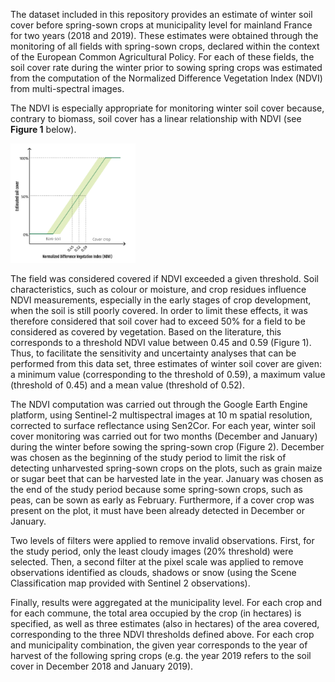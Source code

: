 The dataset included in this repository provides an estimate of winter soil cover before spring-sown crops at municipality level for mainland France for two years (2018 and 2019). These estimates were obtained through the monitoring of all fields with spring-sown crops, declared within the context of the European Common Agricultural Policy. For each of these fields, the soil cover rate during the winter prior to sowing spring crops was estimated from the computation of the Normalized Difference Vegetation Index (NDVI) from multi-spectral images.

The NDVI is especially appropriate for monitoring winter soil cover because, contrary to biomass, soil cover has a linear relationship with NDVI (see **Figure 1** below). 

<img src="https://github.com/BjnNowak/WinterSoilCover/blob/main/figures/Figure1.png" alt="Figure 1" width="200"/>


The field was considered covered if NDVI exceeded a given threshold. Soil characteristics, such as colour or moisture, and crop residues influence NDVI measurements, especially in the early stages of crop development, when the soil is still poorly covered. In order to limit these effects, it was therefore considered that soil cover had to exceed 50% for a field to be considered as covered by vegetation. Based on the literature, this corresponds to a threshold NDVI value between 0.45 and 0.59 (Figure 1). Thus, to facilitate the sensitivity and uncertainty analyses that can be performed from this data set, three estimates of winter soil cover are given: a minimum value (corresponding to the threshold of 0.59), a maximum value (threshold of 0.45) and a mean value (threshold of 0.52).

The NDVI computation was carried out through the Google Earth Engine platform, using Sentinel-2 multispectral images at 10 m spatial resolution, corrected to surface reflectance using Sen2Cor. For each year, winter soil cover monitoring was carried out for two months (December and January) during the winter before sowing the spring-sown crop (Figure 2). December was chosen as the beginning of the study period to limit the risk of detecting unharvested spring-sown crops on the plots, such as grain maize or sugar beet that can be harvested late in the year. January was chosen as the end of the study period because some spring-sown crops, such as peas, can be sown as early as February. Furthermore, if a cover crop was present on the plot, it must have been already detected in December or January.

Two levels of filters were applied to remove invalid observations. First, for the study period, only the least cloudy images (20% threshold) were selected. Then, a second filter at the pixel scale was applied to remove observations identified as clouds, shadows or snow (using the Scene Classification map provided with Sentinel 2 observations).

Finally, results were aggregated at the municipality level. For each crop and for each commune, the total area occupied by the crop (in hectares) is specified, as well as three estimates (also in hectares) of the area covered, corresponding to the three NDVI thresholds defined above. For each crop and municipality combination, the given year corresponds to the year of harvest of the following spring crops (e.g. the year 2019 refers to the soil cover in December 2018 and January 2019).

